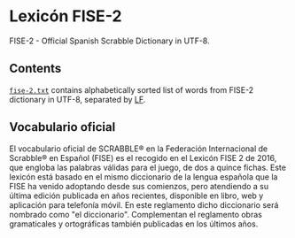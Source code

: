# Lexicón FISE-2

FISE-2 - Official Spanish Scrabble Dictionary in UTF-8.

## Contents

[`fise-2.txt`](fise-2.txt) contains alphabetically sorted list of words from FISE-2 dictionary in UTF-8, separated by [LF](https://en.wikipedia.org/wiki/Newline).

## Vocabulario oficial

El vocabulario oficial de SCRABBLE® en la Federación Internacional de Scrabble® en Español (FISE) es el recogido en el Lexicón FISE 2 de 2016, que engloba las palabras válidas para el juego, de dos a quince fichas. Este lexicón está basado en el mismo diccionario de la lengua española que la FISE ha venido adoptando desde sus comienzos, pero atendiendo a su última edición publicada en años recientes, disponible en libro, web y aplicación para telefonía móvil. En este reglamento dicho diccionario será nombrado como "el diccionario". Complementan el reglamento obras gramaticales y ortográficas también publicadas en los últimos años.

